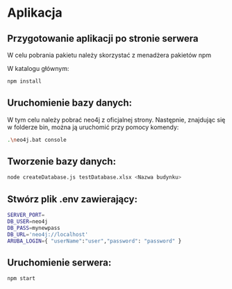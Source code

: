 # Aplikacja

## Przygotowanie aplikacji po stronie serwera

W celu pobrania pakietu należy skorzystać z menadżera pakietów npm

W katalogu głównym:

```bash
npm install
```

## Uruchomienie bazy danych:

W tym celu należy pobrać neo4j z oficjalnej strony. Następnie, znajdując się w folderze bin, można ją uruchomić przy pomocy komendy:

```bash
.\neo4j.bat console
```

## Tworzenie bazy danych:

```bash
node createDatabase.js testDatabase.xlsx <Nazwa budynku>
```

## Stwórz plik .env zawierający:

```bash
SERVER_PORT=
DB_USER=neo4j
DB_PASS=mynewpass
DB_URL='neo4j://localhost'
ARUBA_LOGIN={ "userName":"user","password": "password" }

```

## Uruchomienie serwera:

```bash
npm start
```
